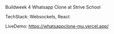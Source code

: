 
Buildweek 4 Whatsapp Clone at Strive School

TechStack: Websockets, React

LiveDemo: https://whatsappclone-mu.vercel.app/
